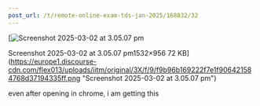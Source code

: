 ```yaml
---
post_url: /t/remote-online-exam-tds-jan-2025/168832/32
---
```

[![Screenshot 2025-03-02 at 3.05.07 pm](https://europe1.discourse-cdn.com/flex013/uploads/iitm/optimized/3X/f/9/f9b96b169222f7e1f906421584768d37194335ff_2_690x430.png)

Screenshot 2025-03-02 at 3.05.07 pm1532×956 72 KB](https://europe1.discourse-cdn.com/flex013/uploads/iitm/original/3X/f/9/f9b96b169222f7e1f906421584768d37194335ff.png "Screenshot 2025-03-02 at 3.05.07 pm")

  
even after opening in chrome, i am getting this